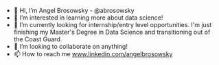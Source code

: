 - 👋 Hi, I’m Angel Brosowsky - @abrosowsky
- 👀 I’m interested in learning more about data science!
- 🌱 I’m currently looking for internship/entry level opportunities. I'm just finishing my Master's Degree in Data Science and transitioning out of the Coast Guard.
- 💞️ I’m looking to collaborate on anything!
- 📫 How to reach me www.linkedin.com/angelbrosowsky

<!---
abrosowsky/abrosowsky is a ✨ special ✨ repository because its `README.md` (this file) appears on your GitHub profile.
You can click the Preview link to take a look at your changes.
--->
